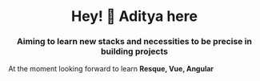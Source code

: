 <h1 align="center">Hey! 👋 Aditya here</h1>
<h3 align="center">Aiming to learn new stacks and necessities to be precise in building projects</h3>

At the moment looking forward to learn **Resque, Vue, Angular**

